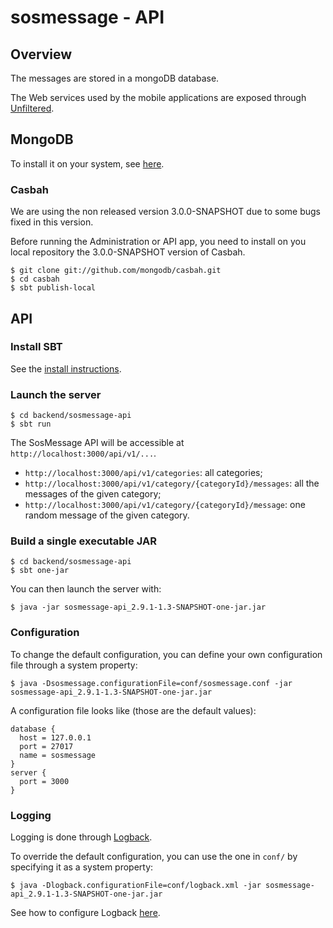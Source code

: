 # sosmessage - API

## Overview

The messages are stored in a mongoDB database.

The Web services used by the mobile applications are exposed through [Unfiltered](https://github.com/unfiltered/unfiltered).

## MongoDB

To install it on your system, see [here](http://www.mongodb.org/display/DOCS/Quickstart).

### Casbah

We are using the non released version 3.0.0-SNAPSHOT due to some bugs fixed in this version.

Before running the Administration or API app, you need to install on you local repository the 3.0.0-SNAPSHOT version of Casbah.

	$ git clone git://github.com/mongodb/casbah.git
	$ cd casbah
	$ sbt publish-local


## API

### Install SBT

See the [install instructions](https://github.com/harrah/xsbt/wiki/Getting-Started-Setup).

### Launch the server

	$ cd backend/sosmessage-api
	$ sbt run

The SosMessage API will be accessible at `http://localhost:3000/api/v1/...`.

* `http://localhost:3000/api/v1/categories`: all categories;
* `http://localhost:3000/api/v1/category/{categoryId}/messages`: all the messages of the given category;
* `http://localhost:3000/api/v1/category/{categoryId}/message`: one random message of the given category.

### Build a single executable JAR

	$ cd backend/sosmessage-api
	$ sbt one-jar

You can then launch the server with:

	$ java -jar sosmessage-api_2.9.1-1.3-SNAPSHOT-one-jar.jar

### Configuration

To change the default configuration, you can define your own configuration file through a system property:

    $ java -Dsosmessage.configurationFile=conf/sosmessage.conf -jar sosmessage-api_2.9.1-1.3-SNAPSHOT-one-jar.jar

A configuration file looks like (those are the default values):

    database {
      host = 127.0.0.1
      port = 27017
      name = sosmessage
    }
    server {
      port = 3000
    }

### Logging

Logging is done through [Logback](http://logback.qos.ch/).

To override the default configuration, you can use the one in `conf/` by specifying it as a system property:

	$ java -Dlogback.configurationFile=conf/logback.xml -jar sosmessage-api_2.9.1-1.3-SNAPSHOT-one-jar.jar

See how to configure Logback [here](http://logback.qos.ch/manual/configuration.html).
